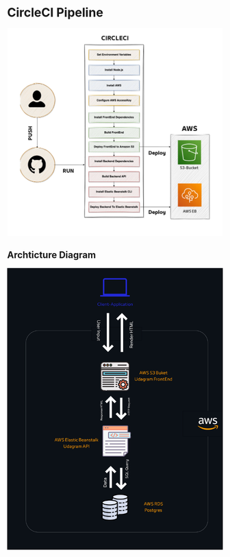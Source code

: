 # CircleCI Pipeline

![CicleCI](Diagrams/PipelineCircleCI.jpg)

## Archticture Diagram

![Diagram](Diagrams/main-architectrue.jpg)
